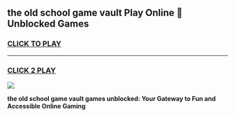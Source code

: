 
## the old school game vault Play Online 👋 Unblocked Games
<h3>
<a href="https://news.freeplayer.one?title=the_old_school_game_vault&ref=17GH">CLICK TO PLAY</a></h3>
<hr>

<h3>
<a href="https://news.freeplayer.one?title=the_old_school_game_vault&ref=17GH">CLICK 2 PLAY</a>
  
</h3>

<a href="https://news.freeplayer.one?title=the_old_school_game_vault&ref=17GH/"><img src="https://clearcache.store/games.png"></a>


**the old school game vault games unblocked: Your Gateway to Fun and Accessible Online Gaming**
